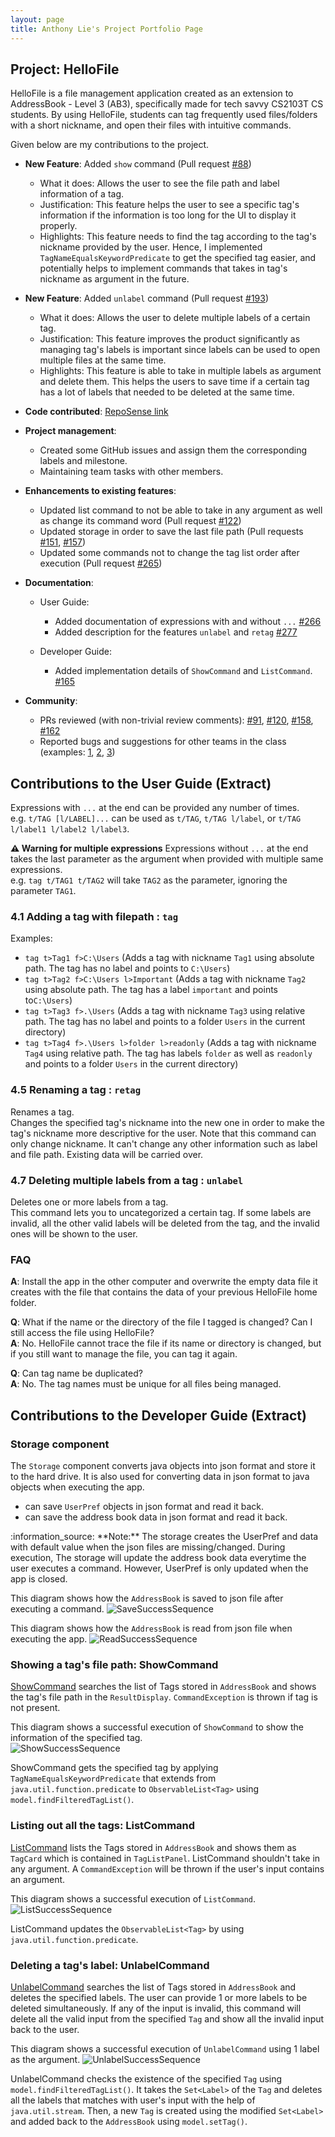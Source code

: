 ```yaml
---
layout: page
title: Anthony Lie's Project Portfolio Page
---
```


## Project: HelloFile

HelloFile is a file management application created as an extension to AddressBook - Level 3 (AB3),
specifically made for tech savvy CS2103T CS students.
By using HelloFile, students can tag frequently used files/folders with a short nickname, and open their files
with intuitive commands.

Given below are my contributions to the project.

* **New Feature**: Added `show` command
(Pull request [\#88](https://github.com/AY2021S1-CS2103T-F12-1/tp/pull/88))
  * What it does: Allows the user to see the file path and label information of a tag.
  * Justification: This feature helps the user to see a specific tag's information if the information is too long for the UI to display it properly.
  * Highlights: This feature needs to find the tag according to the tag's nickname provided by the user. 
  Hence, I implemented `TagNameEqualsKeywordPredicate` to get the specified tag easier, and potentially helps to implement commands that takes in tag's nickname as argument in the future.

* **New Feature**: Added `unlabel` command
(Pull request [\#193](https://github.com/AY2021S1-CS2103T-F12-1/tp/pull/193))
  * What it does: Allows the user to delete multiple labels of a certain tag.
  * Justification: This feature improves the product significantly as managing tag's labels is important since labels can be used to open multiple files at the same time.
  * Highlights: This feature is able to take in multiple labels as argument and delete them. This helps the users to save time if a certain tag has a lot of labels that needed to be deleted at the same time.

* **Code contributed**: [RepoSense link](https://nus-cs2103-ay2021s1.github.io/tp-dashboard/#breakdown=true&search=anthony6401&sort=groupTitle&sortWithin=title&since=2020-08-14&timeframe=commit&mergegroup=&groupSelect=groupByRepos&checkedFileTypes=docs~functional-code~test-code~other&tabOpen=true&tabType=authorship&tabAuthor=Anthony6401&tabRepo=AY2021S1-CS2103T-F12-1%2Ftp%5Bmaster%5D&authorshipIsMergeGroup=false&authorshipFileTypes=docs~functional-code~test-code~other)

* **Project management**:
  * Created some GitHub issues and assign them the corresponding labels and milestone.
  * Maintaining team tasks with other members.

* **Enhancements to existing features**:
  * Updated list command to not be able to take in any argument as well as change its command word
  (Pull request [\#122](https://github.com/AY2021S1-CS2103T-F12-1/tp/pull/122))
  * Updated storage in order to save the last file path 
  (Pull requests [\#151](https://github.com/AY2021S1-CS2103T-F12-1/tp/pull/151), 
  [\#157](https://github.com/AY2021S1-CS2103T-F12-1/tp/pull/157))
  * Updated some commands not to change the tag list order after execution
  (Pull request [\#265](https://github.com/AY2021S1-CS2103T-F12-1/tp/pull/265))

* **Documentation**:
  * User Guide:
    * Added documentation of expressions with and without `...`
      [\#266](https://github.com/nus-cs2103-AY2021S1/forum/issues/266)
    * Added description for the features `unlabel` and `retag` 
    [\#277](https://github.com/nus-cs2103-AY2021S1/forum/issues/277)
    
  * Developer Guide:
    * Added implementation details of `ShowCommand` and `ListCommand`.
    [\#165](https://github.com/nus-cs2103-AY2021S1/forum/issues/165)

* **Community**:
  * PRs reviewed (with non-trivial review comments): 
  [\#91](https://github.com/AY2021S1-CS2103T-F12-1/tp/pull/91), 
  [\#120](https://github.com/AY2021S1-CS2103T-F12-1/tp/pull/120), 
  [\#158](https://github.com/AY2021S1-CS2103T-F12-1/tp/pull/158), 
  [\#162](https://github.com/AY2021S1-CS2103T-F12-1/tp/pull/162)
  * Reported bugs and suggestions for other teams in the class (examples: [1](https://github.com/anthony6401/ped/issues/2),
   [2](https://github.com/anthony6401/ped/issues/4), 
   [3](https://github.com/anthony6401/ped/issues/6))
   
## Contributions to the User Guide (Extract)
   
Expressions with `...` at the end can be provided any number of times.<br>
e.g. `t/TAG [l/LABEL]...` can be used as `t/TAG`, `t/TAG l/label`, or `t/TAG l/label1 l/label2 l/label3`.
   
<div markdown="block" class="alert alert-warning">
     
**:warning: Warning for multiple expressions**
Expressions without `...` at the end takes the last parameter as the argument when provided with multiple same expressions.<br>
e.g. `tag t/TAG1 t/TAG2` will take `TAG2` as the parameter, ignoring the parameter `TAG1`.

</div>

### 4.1 Adding a tag with filepath : `tag`

Examples:
* `tag t>Tag1 f>C:\Users` (Adds a tag with nickname `Tag1` using absolute path. The tag has no label and points to `C:\Users`)
* `tag t>Tag2 f>C:\Users l>Important` (Adds a tag with nickname `Tag2` using absolute path. The tag has a label `important` and points to`C:\Users`)
* `tag t>Tag3 f>.\Users` (Adds a tag with nickname `Tag3` using relative path. The tag has no label and points to a folder `Users` in the current directory)
* `tag t>Tag4 f>.\Users l>folder l>readonly` (Adds a tag with nickname `Tag4` using relative path. The tag has labels `folder` as well as `readonly` and points to a folder `Users` in the current directory)

### 4.5 Renaming a tag : `retag`

Renames a tag. <br>
Changes the specified tag's nickname into the new one in order to make the tag's nickname more descriptive for the user. 
Note that this command can only change nickname. It can't change any other information such as label and file path.
Existing data will be carried over.

### 4.7 Deleting multiple labels from a tag : `unlabel`

Deletes one or more labels from a tag. <br>
This command lets you to uncategorized a certain tag.
If some labels are invalid, all the other valid labels will be deleted from the tag, 
and the invalid ones will be shown to the user.

### FAQ
**A**: Install the app in the other computer and overwrite the empty data file it creates with the file that contains the data of your previous HelloFile home folder.

**Q**: What if the name or the directory of the file I tagged is changed? Can I still access the file using HelloFile?<br>
**A**: No. HelloFile cannot trace the file if its name or directory is changed, but if you still want to manage the file, you can tag it again.

**Q**: Can tag name be duplicated?<br>
**A**: No. The tag names must be unique for all files being managed.
    
## Contributions to the Developer Guide (Extract)

### Storage component

The `Storage` component converts java objects into json format and store it to the hard drive. 
It is also used for converting data in json format to java objects when executing the app.

* can save `UserPref` objects in json format and read it back.
* can save the address book data in json format and read it back.

<div markdown="span" class="alert alert-info">:information_source: **Note:** The storage creates the UserPref and data with default value when the json files are missing/changed. During execution, The storage will update the address book data everytime the user executes a command. However, UserPref is only updated when the app is closed.
</div>

This diagram shows how the `AddressBook` is saved to json file after executing a command.
![SaveSuccessSequence](../images/SaveStorageSequenceDiagram.png)

This diagram shows how the `AddressBook` is read from json file when executing the app.
![ReadSuccessSequence](../images/ReadStorageSequenceDiagram.png)

### Showing a tag's file path: ShowCommand

[ShowCommand](https://github.com/AY2021S1-CS2103T-F12-1/tp/blob/master/src/main/java/seedu/address/logic/commands/ShowCommand.java)
searches the list of Tags stored in `AddressBook` and shows the tag's file path in the `ResultDisplay`.
`CommandException` is thrown if tag is not present.

This diagram shows a successful execution of `ShowCommand` to show the information of the specified tag.<br>
![ShowSuccessSequence](../images/ShowCommandSequenceDiagram.png)

ShowCommand gets the specified tag by applying `TagNameEqualsKeywordPredicate` that extends from `java.util.function.predicate` to `ObservableList<Tag>` using `model.findFilteredTagList()`.

### Listing out all the tags: ListCommand

[ListCommand](https://github.com/AY2021S1-CS2103T-F12-1/tp/blob/master/src/main/java/seedu/address/logic/commands/ListCommand.java)
lists the Tags stored in `AddressBook` and shows them as `TagCard` which is contained in `TagListPanel`.
ListCommand shouldn't take in any argument. A `CommandException` will be thrown if the user's input contains an argument.

This diagram shows a successful execution of `ListCommand`.<br>
![ListSuccessSequence](../images/ListCommandSequenceDiagram.png)

ListCommand updates the `ObservableList<Tag>` by using `java.util.function.predicate`.

### Deleting a tag's label: UnlabelCommand

[UnlabelCommand](https://github.com/AY2021S1-CS2103T-F12-1/tp/blob/master/src/main/java/seedu/address/logic/commands/UnlabelCommand.java)
searches the list of Tags stored in `AddressBook` and deletes the specified labels. 
The user can provide 1 or more labels to be deleted simultaneously. 
If any of the input is invalid, this command will delete all the valid input from the specified `Tag` and show all the invalid input back to the user.

This diagram shows a successful execution of `UnlabelCommand` using 1 label as the argument.
![UnlabelSuccessSequence](../images/UnlabelCommandSequenceDiagram.png)

UnlabelCommand checks the existence of the specified `Tag` using `model.findFilteredTagList()`. 
It takes the `Set<Label>` of the `Tag` and deletes all the labels that matches with user's input with the help of `java.util.stream`. 
Then, a new `Tag` is created using the modified `Set<Label>` and added back to the `AddressBook` using `model.setTag()`.

